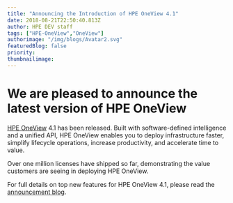 ```yaml
---
title: "Announcing the Introduction of HPE OneView 4.1"
date: 2018-08-21T22:50:40.813Z
author: HPE DEV staff 
tags: ["HPE-OneView","OneView"]
authorimage: "/img/blogs/Avatar2.svg"
featuredBlog: false
priority:
thumbnailimage:
---
```

# We are pleased to announce the latest version of HPE OneView

[HPE OneView](https://www.hpe.com/info/oneview) 4.1 has been released. Built with software-defined intelligence and a unified API, HPE OneView enables you to deploy infrastructure faster, simplify lifecycle operations, increase productivity, and accelerate time to value. 

Over one million licenses have shipped so far, demonstrating the value customers are seeing in deploying HPE OneView.

For full details on top new features for HPE OneView 4.1, please read the [announcement blog](https://community.hpe.com/t5/Shifting-to-Software-Defined/HPE-simplifies-infrastructure-management-with-announcement-of/ba-p/7004750#.W3yUt-hKj4a).